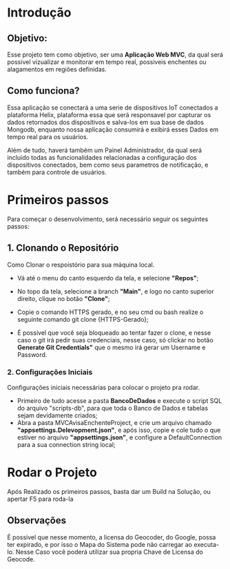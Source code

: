 # Introdução

## Objetivo: 
Esse projeto tem como objetivo, ser uma **Aplicação Web MVC**, da qual será possivel vizualizar e monitorar em tempo real,
possiveis enchentes ou alagamentos em regiões definidas. 


## Como funciona?
Essa aplicação se conectará a uma serie de dispositivos IoT conectados a plataforma Helix, plataforma essa que será responsavel 
por capturar os dados retornados dos dispositivos e salva-los em sua base de dados Mongodb, enquanto nossa aplicação consumirá 
e exibirá esses Dados em tempo real para os usuários.

Além de tudo, haverá também um Painel Administrador, da qual será incluido todas as funcionalidades relacionadas a configuração
dos dispositivos conectados, bem como seus parametros de notificação, e também para controle de usuários.

# Primeiros passos
Para começar o desenvolvimento, será necessário seguir os seguintes passos:

## 1.	Clonando o Repositório
Como Clonar o respoistório para sua máquina local.

- Vá até o menu do canto esquerdo da tela, e selecione **"Repos"**;

- No topo da tela, selecione a branch **"Main"**, e logo no canto superior direito, clique no botão **"Clone"**;

- Copie o comando HTTPS gerado, e no seu cmd ou bash realize o seguinte comando git clone {HTTPS-Gerado};

- É possivel que você seja bloqueado ao tentar fazer o clone, e nesse caso o git irá pedir suas credenciais, 
nesse caso, só clickar no botão **Generate Git Credentials"** que o mesmo irá gerar um Username e Password.



### 2.	Configurações Iniciais
Configurações iniciais necessárias para colocar o projeto pra rodar.

- Primeiro de tudo acesse a pasta **BancoDeDados** e execute o script SQL do arquivo "scripts-db", para que toda o Banco de Dados
e tabelas sejam devidamente criados;
- Abra a pasta MVCAvisaEnchenteProject, e crie um arquivo chamado **"appsettings.Delevopment.json"**, e após isso, copie e cole 
tudo o que estiver no arquivo **"appsettings.json"**, e configure a DefaultConnection para a sua connection string local;  

# Rodar o Projeto

Após Realizado os primeiros passos, basta dar um Build na Solução, ou apertar F5 para roda-la


## Observações

É possivel que nesse momento, a licensa do Geocoder, do Google, possa ter expirado, e por isso o Mapa do Sistema pode não carregar ao executa-lo.
Nesse Caso você poderá utilizar sua propria Chave de Licensa do Geocode.
